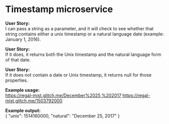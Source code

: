 # Timestamp microservice

**User Story:**  
I can pass a string as a parameter, and it will check to see whether that string contains either a unix timestamp or a natural language date (example: January 1, 2016).

**User Story:**  
If it does, it returns both the Unix timestamp and the natural language form of that date.

**User Story:**  
If it does not contain a date or Unix timestamp, it returns null for those properties.

**Example usage:**  
  https://regal-mist.glitch.me/December%2025,%202017
  https://regal-mist.glitch.me/1503792000   

**Example output:**  
  { "unix": 1514160000, "natural": "December 25, 2017" }
